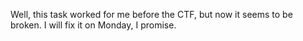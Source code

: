 Well, this task worked for me before the CTF, but now it seems to be broken. I will fix it on Monday, I promise.